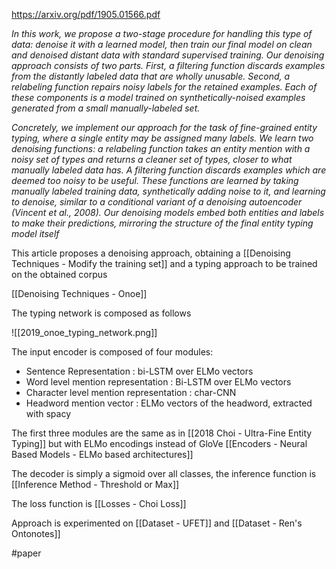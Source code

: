 https://arxiv.org/pdf/1905.01566.pdf

*In this work, we propose a two-stage procedure for handling this type of data: denoise it with a learned model, then train our final model on clean and denoised distant data with standard supervised training. Our denoising approach consists of two parts. First, a filtering function discards examples from the distantly labeled data that are wholly unusable. Second, a relabeling function repairs noisy labels for the retained examples. Each of these components is a model trained on synthetically-noised examples generated from a small manually-labeled set.*

*Concretely, we implement our approach for the task of fine-grained entity typing, where a single entity may be assigned many labels. We learn two denoising functions: a relabeling function takes an entity mention with a noisy set of types and returns a cleaner set of types, closer to what manually labeled data has. A filtering function discards examples which are deemed too noisy to be useful. These functions are learned by taking manually labeled training data, synthetically adding noise to it, and learning to denoise, similar to a conditional variant of a denoising autoencoder (Vincent et al., 2008). Our denoising models embed both entities and labels to make their predictions, mirroring the structure of the final entity typing model itself*

This article proposes a denoising approach, obtaining a [[Denoising Techniques - Modify the training set]] and a typing approach to be trained on the obtained corpus 

[[Denoising Techniques - Onoe]]  

The typing network is composed as follows

![[2019_onoe_typing_network.png]]

The input encoder is composed of four modules:

- Sentence Representation : bi-LSTM over ELMo vectors
- Word level mention representation : Bi-LSTM over ELMo vectors
- Character level mention representation : char-CNN 
- Headword mention vector : ELMo vectors of the headword, extracted with spacy

The first three modules are the same as in [[2018 Choi - Ultra-Fine Entity Typing]] but with ELMo encodings instead of GloVe [[Encoders - Neural Based Models - ELMo based architectures]]

The decoder is simply a sigmoid over all classes, the inference function is [[Inference Method - Threshold or Max]]

The loss function is [[Losses - Choi Loss]]

Approach is experimented on [[Dataset - UFET]] and [[Dataset - Ren's Ontonotes]]

#paper 
